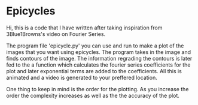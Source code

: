 # Epicycles

Hi, this is a code that I have written after taking inspiration from 3Blue1Browns's video on Fourier Series.

The program file 'epicycle.py' you can use and run to make a plot of the images that you want using epicycles. The program takes in the image and finds contours of the image. The information regrading the contours
is later fed to the a function which calculates the fourier series coefficients for the plot and later exponential terms are added to the coefficients. All this is animated and a video is generated to your preffered location.

One thing to keep in mind is the order for the plotting. As you increase the order the complexity increases as well as the the accuracy of the plot.
